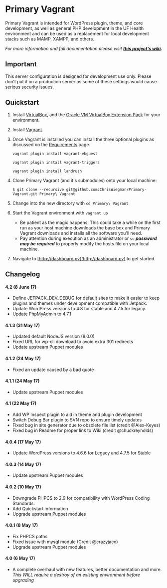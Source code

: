 Primary Vagrant
=========

Primary Vagrant is intended for WordPress plugin, theme, and core development, as well as general PHP development in the UF Health environment and can be used as a replacement for local development stacks such as MAMP, XAMPP, and others.

*For more information and full documentation please visit* ***[this project's wiki](https://github.com/ChrisWiegman/Primary-Vagrant/wiki).***

Important
---------

This server configuration is designed for development use only. Please don't put it on a production server as some of these settings would cause serious security issues.

Quickstart
----------

1. Install [VirtualBox](http://virtualbox.org), and the [Oracle VM VirtualBox Extension Pack](https://www.virtualbox.org/wiki/Downloads) for your environment.

2. Install [Vagrant](http://vagrantup.com).

3. Once Vagrant is installed you can install the three optional plugins as discussed on the [Requirements](https://github.com/ChrisWiegman/Primary-Vagrant/wiki/Requirements) page.

    ```vagrant plugin install vagrant-vbguest```

    ```vagrant plugin install vagrant-triggers```

    ```vagrant plugin install landrush```

4. Clone Primary Vagrant (and it's submodules) onto your local machine:

    ```$ git clone --recursive git@github.com:ChrisWiegman/Primary-Vagrant.git Primary\ Vagrant```

5. Change into the new directory with `cd Primary\ Vagrant`

6. Start the Vagrant environment with `vagrant up`
	- Be patient as the magic happens. This could take a while on the first run as your host machine downloads the base box and Primary Vagrant downloads and installs all the software you'll need.
	- Pay attention during execution as an administrator or `su` ***password may be required*** to properly modify the hosts file on your local machine.

7. Navigate to [http://dashboard.pv](http://dashboard.pv) to get started.

Changelog
---------

#### 4.2 (8 June 17)
* Define JETPACK_DEV_DEBUG for default sites to make it easier to keep plugins and themes under development compatible with Jetpack.
* Update WordPress versions to 4.8 for stable and 4.7.5 for legacy.
* Update PhpMyAdmin to 4.7.1

#### 4.1.3 (31 May 17)
* Updated default NodeJS version (8.0.0)
* Fixed URL for wp-cli download to avoid extra 301 redirects
* Update upstream Puppet modules

#### 4.1.2 (24 May 17)
* Fixed an update caused by a bad quote

#### 4.1.1 (24 May 17)
* Update upstream Puppet modules

#### 4.1 (22 May 17)
* Add WP Inspect plugin to aid in theme and plugin development
* Switch Debug Bar plugin to SVN repo to ensure timely updates
* Fixed bug in site generator due to obsolete file list (credit @Alex-Keyes)
* Fixed bug in Readme for proper link to Wiki (credit @chuckreynolds)

#### 4.0.4 (17 May 17)
* Update WordPress versions to 4.6.6 for Legacy and 4.7.5 for Stable

#### 4.0.3 (14 May 17)
* Update upstream Puppet modules

#### 4.0.2 (10 May 17)
* Downgrade PHPCS to 2.9 for compatibility with WordPress Coding Standards.
* Add Quickstart information
* Upgrade upstream Puppet modules

#### 4.0.1 (8 May 17)
* Fix PHPCS paths
* Fixed issue with mysql module (Credit @crazyjaco)
* Upgrade upstream Puppet modules

#### 4.0 (6 May 17)
* A complete overhaul with new features, better documentation and more. *This WILL require a destroy of an existing environment before upgrading*
